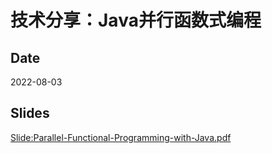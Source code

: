 # 技术分享：Java并行函数式编程

## Date

2022-08-03

## Slides

[Slide:Parallel-Functional-Programming-with-Java.pdf](https://github.com/xiaozhiliaoo/my-slides/blob/master/Parallel-Functional-Programming-with-Java.pdf)